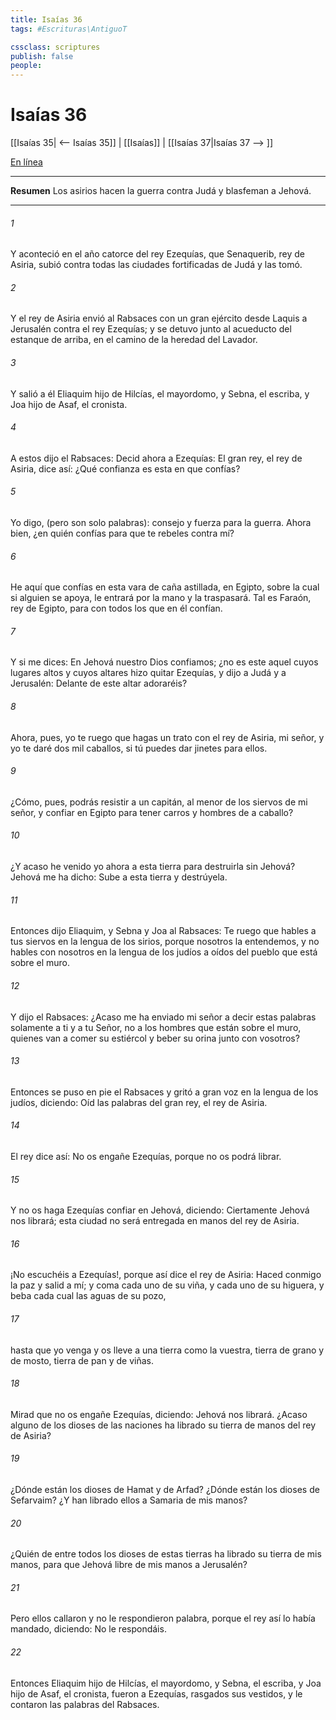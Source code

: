 ```yaml
---
title: Isaías 36
tags: #Escrituras\AntiguoT

cssclass: scriptures
publish: false
people:
---
```


# Isaías 36
[[Isaías 35| <-- Isaías 35]] | [[Isaías]] | [[Isaías 37|Isaías 37 --> ]]

[En línea](https://churchofjesuschrist.org/study/scriptures/ot/isa/36?lang=spa)

---
__Resumen__
Los asirios hacen la guerra contra Judá y blasfeman a Jehová.

---
###### 1 
Y aconteció en el año catorce del rey Ezequías, que Senaquerib, rey de Asiria, subió contra todas las ciudades fortificadas de Judá y las tomó.

###### 2 
Y el rey de Asiria envió al Rabsaces con un gran ejército desde Laquis a Jerusalén contra el rey Ezequías; y se detuvo junto al acueducto del estanque de arriba, en el camino de la heredad del Lavador.

###### 3 
Y salió a él Eliaquim hijo de Hilcías, el mayordomo, y Sebna, el escriba, y Joa hijo de Asaf, el cronista.

###### 4 
A estos dijo el Rabsaces: Decid ahora a Ezequías: El gran rey, el rey de Asiria, dice así: ¿Qué confianza es esta en que confías?

###### 5 
Yo digo,  (pero son solo palabras):  consejo y fuerza para la guerra. Ahora bien, ¿en quién confías para que te rebeles contra mí?

###### 6 
He aquí que confías en esta vara de caña astillada, en Egipto, sobre la cual si alguien se apoya, le entrará por la mano y la traspasará. Tal es Faraón, rey de Egipto, para con todos los que en él confían.

###### 7 
Y si me dices: En Jehová nuestro Dios confiamos; ¿no es este aquel cuyos lugares altos y cuyos altares hizo quitar Ezequías, y dijo a Judá y a Jerusalén: Delante de este altar adoraréis?

###### 8 
Ahora, pues, yo te ruego que hagas un trato con el rey de Asiria, mi señor, y yo te daré dos mil caballos, si tú puedes dar jinetes para ellos.

###### 9 
¿Cómo, pues, podrás resistir a un capitán, al menor de los siervos de mi señor, y confiar en Egipto para tener carros y hombres de a caballo?

###### 10 
¿Y acaso he venido yo ahora a esta tierra para destruirla sin Jehová? Jehová me ha dicho: Sube a esta tierra y destrúyela.

###### 11 
Entonces dijo Eliaquim, y Sebna y Joa al Rabsaces: Te ruego que hables a tus siervos en la lengua de los sirios, porque nosotros la entendemos, y no hables con nosotros en la lengua de los judíos a oídos del pueblo que está sobre el muro.

###### 12 
Y dijo el Rabsaces: ¿Acaso me ha enviado mi señor a decir estas palabras solamente a ti y a tu Señor,  no a los hombres que están sobre el muro, quienes van a comer su  estiércol y beber su  orina junto con vosotros?

###### 13 
Entonces se puso en pie el Rabsaces y gritó a gran voz en la lengua de los judíos, diciendo: Oíd las palabras del gran rey, el rey de Asiria.

###### 14 
El rey dice así: No os engañe Ezequías, porque no os podrá librar.

###### 15 
Y no os haga Ezequías confiar en Jehová, diciendo: Ciertamente Jehová nos librará; esta ciudad no será entregada en manos del rey de Asiria.

###### 16 
¡No escuchéis a Ezequías!, porque así dice el rey de Asiria: Haced conmigo la paz y salid a mí; y coma cada uno de su viña, y cada uno de su higuera, y beba cada cual las aguas de su pozo,

###### 17 
hasta que yo venga y os lleve a una tierra como la vuestra, tierra de grano y de mosto, tierra de pan y de viñas.

###### 18 
Mirad que no os engañe Ezequías, diciendo: Jehová nos librará. ¿Acaso alguno de los dioses de las naciones ha librado su tierra de manos del rey de Asiria?

###### 19 
¿Dónde están los dioses de Hamat y de Arfad? ¿Dónde están los dioses de Sefarvaim? ¿Y han librado ellos a Samaria de mis manos?

###### 20 
¿Quién de entre todos los dioses de estas tierras ha librado su tierra de mis manos, para que Jehová libre de mis manos a Jerusalén?

###### 21 
Pero ellos callaron y no le respondieron palabra, porque el rey así lo había mandado, diciendo: No le respondáis.

###### 22 
Entonces Eliaquim hijo de Hilcías, el mayordomo, y Sebna, el escriba, y Joa hijo de Asaf, el cronista, fueron a Ezequías, rasgados sus vestidos, y le contaron las palabras del Rabsaces.

